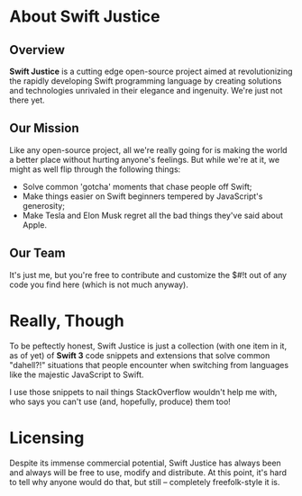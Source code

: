 # About Swift Justice

## Overview
**Swift Justice** is a cutting edge open-source project aimed at revolutionizing the rapidly developing Swift programming language by creating solutions and technologies unrivaled in their elegance and ingenuity. We're just not there yet.

## Our Mission
Like any open-source project, all we're really going for is making the world a better place without hurting anyone's feelings. But while we're at it, we might as well flip through the following things:

* Solve common 'gotcha' moments that chase people off Swift;
* Make things easier on Swift beginners tempered by JavaScript's generosity;
* Make Tesla and Elon Musk regret all the bad things they've said about Apple.

## Our Team
It's just me, but you're free to contribute and customize the $#!t out of any code you find here (which is not much anyway).

# Really, Though
To be peftectly honest, Swift Justice is just a collection (with one item in it, as of yet) of **Swift 3** code snippets and extensions that solve common "dahell?!" situations that people encounter when switching from languages like the majestic JavaScript to Swift.

I use those snippets to nail things StackOverflow wouldn't help me with, who says you can't use (and, hopefully, produce) them too!

# Licensing
Despite its immense commercial potential, Swift Justice has always been and always will be free to use, modify and distribute. At this point, it's hard to tell why anyone would do that, but still – completely freefolk-style it is.
